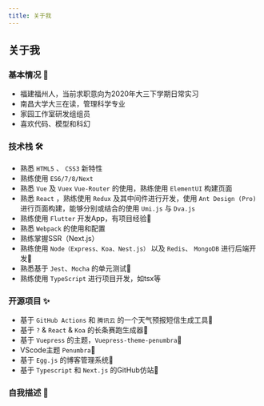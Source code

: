 ```yaml
---
title: 关于我
---
```


## 关于我

### 基本情况 🤖

- 福建福州人，当前求职意向为2020年大三下学期日常实习
- 南昌大学大三在读，管理科学专业
- 家园工作室研发组组员
- 喜欢代码、模型和科幻

### 技术栈 🛠

- 熟悉 `HTML5` 、 `CSS3` 新特性
- 熟练使用 `ES6/7/8/Next`
- 熟悉 `Vue` 及 `Vuex` `Vue-Router` 的使用，熟练使用 `ElementUI` 构建页面
- 熟悉 `React` ，熟练使用 `Redux` 及其中间件进行开发，使用 `Ant Design (Pro)` 进行页面构建，能够分别或结合的使用 `Umi.js` 与 `Dva.js`
- 熟练使用 `Flutter` 开发App，有项目经验🔨
- 熟悉 `Webpack` 的使用和配置
- 熟练掌握SSR（Next.js）
- 熟练使用 `Node（Express、Koa、Nest.js）` 以及 `Redis`、    `MongoDB` 进行后端开发🔨
- 熟悉基于 `Jest`、`Mocha` 的单元测试🔨
- 熟练使用 `TypeScript` 进行项目开发，如tsx等

### 开源项目 ✨

- 基于 `GitHub Actions` 和 `腾讯云` 的一个天气预报短信生成工具🔨
- 基于 `?` & `React` & `Koa` 的长条赛跑生成器🔨
- 基于 `Vuepress` 的主题，`Vuepress-theme-penumbra`🔨
- VScode主题 `Penumbra`🔨
- 基于 `Egg.js` 的博客管理系统🔨
- 基于 `Typescript` 和 `Next.js` 的GitHub仿站🔨

### 自我描述 🤔
